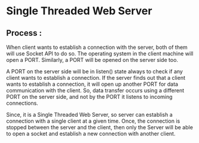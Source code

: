 # Single Threaded Web Server

## Process :
When client wants to establish a connection with the server, both of them will use Socket API to do so.
The operating system in the client machine will open a PORT. 
Similarly, a PORT will be opened on the server side too.

A PORT on the server side will be in listen() state always to check if any client wants to establish a connection.
If the server finds out that a client wants to establish a connection, it will open up another PORT for data communication with the client.
So, data transfer occurs using a different PORT on the server side, and not by the PORT it listens to incoming connections.

Since, it is a Single Threaded Web Server, so server can establish a connection with a single client at a given time. 
Once, the connection is stopped between the server and the client, then only the Server will be able to open a socket and establish a new connection with another client.
